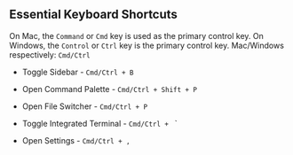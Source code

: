 ## Essential Keyboard Shortcuts

On Mac, the `Command` or `Cmd` key is used as the primary control key. On Windows, the `Control` or `Ctrl` key is the primary control key. Mac/Windows respectively: `Cmd/Ctrl`


- Toggle Sidebar - `Cmd/Ctrl + B`

- Open Command Palette - `Cmd/Ctrl + Shift + P`

- Open File Switcher - `Cmd/Ctrl + P`

- Toggle Integrated Terminal - `Cmd/Ctrl + ` `

- Open Settings - `Cmd/Ctrl + ,`

